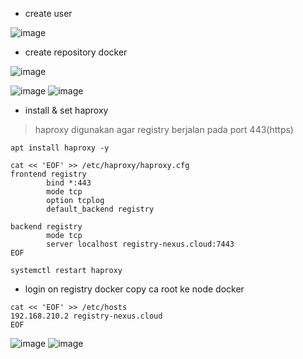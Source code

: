 - create user

![image](https://github.com/galihtw04/nexus-registry/assets/96242740/b2a9ba6f-d5d0-4507-902c-03fd372617de)

- create repository docker

![image](https://github.com/galihtw04/nexus-registry/assets/96242740/d0ca1998-e028-40aa-87f3-902eb3fc0e9b)

![image](https://github.com/galihtw04/nexus-registry/assets/96242740/00e264ea-2b61-44cf-9c54-21186bd2200a)
![image](https://github.com/galihtw04/nexus-registry/assets/96242740/1cad19ba-f336-42fe-aa12-ce851ae219c2)


- install & set haproxy
> haproxy digunakan agar registry berjalan pada port 443(https)

```
apt install haproxy -y
```

```
cat << 'EOF' >> /etc/haproxy/haproxy.cfg
frontend registry
        bind *:443
        mode tcp
        option tcplog
        default_backend registry

backend registry
        mode tcp
        server localhost registry-nexus.cloud:7443
EOF
```

```
systemctl restart haproxy
```

- login on registry docker
copy ca root ke node docker
```
cat << 'EOF' >> /etc/hosts
192.168.210.2 registry-nexus.cloud
EOF
```
![image](https://github.com/galihtw04/nexus-registry/assets/96242740/55d56d34-34bc-499b-9d3d-d08448c67aac)
![image](https://github.com/galihtw04/nexus-registry/assets/96242740/8be0ede8-b7f8-4392-8321-5f67433a48e9)

